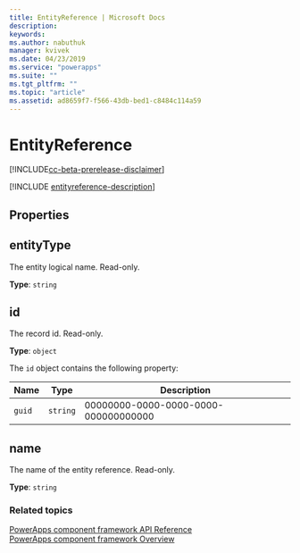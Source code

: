 ```yaml
---
title: EntityReference | Microsoft Docs
description: 
keywords:
ms.author: nabuthuk
manager: kvivek
ms.date: 04/23/2019
ms.service: "powerapps"
ms.suite: ""
ms.tgt_pltfrm: ""
ms.topic: "article"
ms.assetid: ad8659f7-f566-43db-bed1-c8484c114a59
---
```


# EntityReference

[!INCLUDE[cc-beta-prerelease-disclaimer](../../../includes/cc-beta-prerelease-disclaimer.md)]

[!INCLUDE [entityreference-description](includes/entityreference-description.md)]

## Properties

## entityType

The entity logical name. Read-only.

**Type**: `string`

## id

The record id. Read-only.

**Type**: `object`

The `id` object contains the following property:

|Name|Type|Description|
|--|--|--|
|`guid`|`string`|00000000-0000-0000-0000-000000000000|

## name

The name of the entity reference. Read-only.

**Type**: `string`

### Related topics

[PowerApps component framework API Reference](../reference/index.md)<br/>
[PowerApps component framework Overview](../overview.md)
